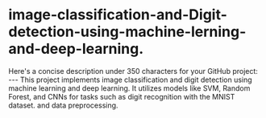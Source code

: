 # image-classification-and-Digit-detection-using-machine-lerning-and-deep-learning.
Here's a concise description under 350 characters for your GitHub project:  ---  This project implements image classification and digit detection using machine learning and deep learning. It utilizes models like SVM, Random Forest, and CNNs for tasks such as digit recognition with the MNIST dataset. and data preprocessing.
